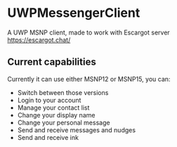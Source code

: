 # UWPMessengerClient
A UWP MSNP client, made to work with Escargot server https://escargot.chat/

## Current capabilities
Currently it can use either MSNP12 or MSNP15, you can:
* Switch between those versions
* Login to your account
* Manage your contact list
* Change your display name
* Change your personal message
* Send and receive messages and nudges
* Send and receive ink
